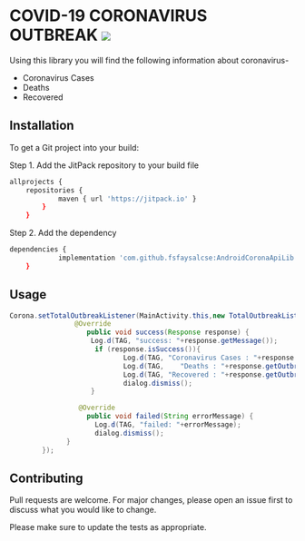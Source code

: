 # COVID-19 CORONAVIRUS OUTBREAK [![](https://jitpack.io/v/fsfaysalcse/AndroidCoronaApiLib.svg)](https://jitpack.io/#fsfaysalcse/AndroidCoronaApiLib)

Using this library you will find the following information about coronavirus-

- Coronavirus Cases
- Deaths
- Recovered

## Installation

To get a Git project into your build:

Step 1. Add the JitPack repository to your build file

```bash
allprojects {
	repositories {
			maven { url 'https://jitpack.io' }
		}
	}
```
Step 2. Add the dependency

```bash
dependencies {
	        implementation 'com.github.fsfaysalcse:AndroidCoronaApiLib:0.1.0'
	}
```

## Usage

```java
Corona.setTotalOutbreakListener(MainActivity.this,new TotalOutbreakListener() {
                @Override
                   public void success(Response response) {
                    Log.d(TAG, "success: "+response.getMessage());
                     if (response.isSuccess()){
                            Log.d(TAG, "Coronavirus Cases : "+response.getOutbreak().getTotalCases());
                            Log.d(TAG,    "Deaths : "+response.getOutbreak().getTotalDeaths());
                            Log.d(TAG, "Recovered : "+response.getOutbreak().getTotalRecovered());
                            dialog.dismiss();
                    }

                 @Override
                   public void failed(String errorMessage) {
                     Log.d(TAG, "failed: "+errorMessage);
                     dialog.dismiss();
              }
        });
```

## Contributing
Pull requests are welcome. For major changes, please open an issue first to discuss what you would like to change.

Please make sure to update the tests as appropriate.
